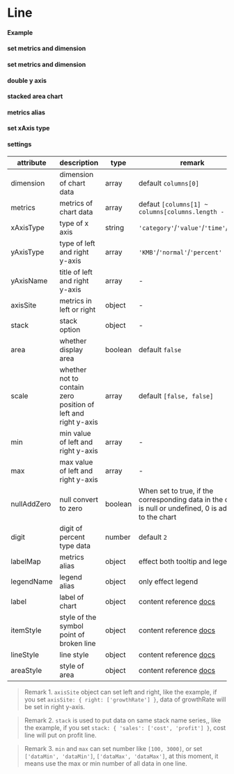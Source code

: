 # Line

#### Example

<vuep template="#simple-line"></vuep>

<script v-pre type="text/x-template" id="simple-line">
<template>
  <ve-line :data="chartData"></ve-line>
</template>

<script>
  export default {
    data () {
      return {
        chartData: {
          columns: ['date', 'cost', 'profit', 'growthRate', 'people'],
          rows: [
            { 'cost': 1523, 'date': '01/01', 'profit': 1523, 'growthRate': 0.12, 'people': 100 },
            { 'cost': 1223, 'date': '01/02', 'profit': 1523, 'growthRate': 0.345, 'people': 100 },
            { 'cost': 2123, 'date': '01/03', 'profit': 1523, 'growthRate': 0.7, 'people': 100 },
            { 'cost': 4123, 'date': '01/04', 'profit': 1523, 'growthRate': 0.31, 'people': 100 },
            { 'cost': 3123, 'date': '01/05', 'profit': 1523, 'growthRate': 0.12, 'people': 100 },
            { 'cost': 7123, 'date': '01/06', 'profit': 1523, 'growthRate': 0.65, 'people': 100 }
          ]
        }
      }
    }
  }
</script>
</script>

#### set metrics and dimension

<vuep template="#set-metrics-dimension"></vuep>

<script v-pre type="text/x-template" id="set-metrics-dimension">
<template>
  <ve-line :data="chartData" :settings="chartSettings"></ve-line>
</template>

<script>
  export default {
    data () {
      this.chartSettings = {
        metrics: ['cost', 'profit'],
        dimension: ['date']
      }
      return {
        chartData: {
          columns: ['date', 'cost', 'profit', 'growthRate', 'people'],
          rows: [
            { 'cost': 1523, 'date': '01/01', 'profit': 1523, 'growthRate': 0.12, 'people': 100 },
            { 'cost': 1223, 'date': '01/02', 'profit': 1523, 'growthRate': 0.345, 'people': 100 },
            { 'cost': 2123, 'date': '01/03', 'profit': 1523, 'growthRate': 0.7, 'people': 100 },
            { 'cost': 4123, 'date': '01/04', 'profit': 1523, 'growthRate': 0.31, 'people': 100 },
            { 'cost': 3123, 'date': '01/05', 'profit': 1523, 'growthRate': 0.12, 'people': 100 },
            { 'cost': 7123, 'date': '01/06', 'profit': 1523, 'growthRate': 0.65, 'people': 100 }
          ]
        }
      }
    }
  }
</script>
</script>

#### set metrics and dimension

<vuep template="#set-metrics-dimension"></vuep>

<script v-pre type="text/x-template" id="set-metrics-dimension">
<template>
  <ve-line :data="chartData" :settings="chartSettings"></ve-line>
</template>

<script>
  export default {
    data () {
      this.chartSettings = {
        metrics: ['cost', 'profit'],
        dimension: ['date']
      }
      return {
        chartData: {
          columns: ['date', 'cost', 'profit', 'growthRate', 'people'],
          rows: [
            { 'cost': 1523, 'date': '01/01', 'profit': 1523, 'growthRate': 0.12, 'people': 100 },
            { 'cost': 1223, 'date': '01/02', 'profit': 1523, 'growthRate': 0.345, 'people': 100 },
            { 'cost': 2123, 'date': '01/03', 'profit': 1523, 'growthRate': 0.7, 'people': 100 },
            { 'cost': 4123, 'date': '01/04', 'profit': 1523, 'growthRate': 0.31, 'people': 100 },
            { 'cost': 3123, 'date': '01/05', 'profit': 1523, 'growthRate': 0.12, 'people': 100 },
            { 'cost': 7123, 'date': '01/06', 'profit': 1523, 'growthRate': 0.65, 'people': 100 }
          ]
        }
      }
    }
  }
</script>
</script>

#### double y axis


<vuep template="#set-double-y-axis"></vuep>

<script v-pre type="text/x-template" id="set-double-y-axis">
<template>
  <ve-line :data="chartData" :settings="chartSettings"></ve-line>
</template>

<script>
  export default {
    data () {
      this.chartSettings = {
        axisSite: { right: ['growthRate'] },
        yAxisType: ['KMB', 'percent'],
        yAxisName: ['number', 'rate']
      }
      return {
        chartData: {
          columns: ['date', 'cost', 'profit', 'growthRate', 'people'],
          rows: [
            { 'date': '01/01', 'cost': 1523, 'profit': 1523, 'growthRate': 0.12, 'people': 100 },
            { 'date': '01/02', 'cost': 1223, 'profit': 1523, 'growthRate': 0.345, 'people': 100 },
            { 'date': '01/03', 'cost': 2123, 'profit': 1523, 'growthRate': 0.7, 'people': 100 },
            { 'date': '01/04', 'cost': 4123, 'profit': 1523, 'growthRate': 0.31, 'people': 100 },
            { 'date': '01/05', 'cost': 3123, 'profit': 1523, 'growthRate': 0.12, 'people': 100 },
            { 'date': '01/06', 'cost': 7123, 'profit': 1523, 'growthRate': 0.65, 'people': 100 }
          ]
        }
      }
    }
  }
</script>
</script>

#### stacked area chart

<vuep template="#stack-area"></vuep>

<script v-pre type="text/x-template" id="stack-area">
<template>
  <ve-line :data="chartData" :settings="chartSettings"></ve-line>
</template>

<script>
  export default {
    data () {
      this.chartSettings = {
        stack: { 'sell': ['cost', 'profit'] },
        area: true
      }
      return {
        chartData: {
          columns: ['date', 'cost', 'profit', 'growthRate', 'people'],
          rows: [
            { 'date': '01/01', 'cost': 1523, 'profit': 1523, 'growthRate': 0.12, 'people': 100 },
            { 'date': '01/02', 'cost': 1223, 'profit': 1523, 'growthRate': 0.345, 'people': 100 },
            { 'date': '01/03', 'cost': 2123, 'profit': 1523, 'growthRate': 0.7, 'people': 100 },
            { 'date': '01/04', 'cost': 4123, 'profit': 1523, 'growthRate': 0.31, 'people': 100 },
            { 'date': '01/05', 'cost': 3123, 'profit': 1523, 'growthRate': 0.12, 'people': 100 },
            { 'date': '01/06', 'cost': 7123, 'profit': 1523, 'growthRate': 0.65, 'people': 100 }
          ]
        }
      }
    }
  }
</script>
</script>

#### metrics alias

<vuep template="#metrics-name-map"></vuep>

<script v-pre type="text/x-template" id="metrics-name-map">
<template>
  <ve-line :data="chartData" :settings="chartSettings"></ve-line>
</template>

<script>
  export default {
    data () {
      this.chartSettings = {
        labelMap: {
          balance: 'b',
          age: 'a'
        }
      }
      return {
        chartData: {
          columns: ['date', 'balance', 'age'],
          rows: [
            { 'date': '01/01', 'balance': 123, 'age': 3 },
            { 'date': '01/02', 'balance': 1223, 'age': 6 },
            { 'date': '01/03', 'balance': 2123, 'age': 9 },
            { 'date': '01/04', 'balance': 4123, 'age': 12 },
            { 'date': '01/05', 'balance': 3123, 'age': 15 },
            { 'date': '01/06', 'balance': 7123, 'age': 20 }
          ]
        }
      }
    }
  }
</script>
</script>


#### set xAxis type

<vuep template="#xAxis-type-value"></vuep>

<script v-pre type="text/x-template" id="xAxis-type-value">
<template>
  <ve-line :data="chartData" :settings="chartSettings"></ve-line>
</template>

<script>
  export default {
    data () {
      this.chartSettings = {
        xAxisType: 'value'
      }
      return {
        chartData: {
          columns: ['num', 'balance'],
          rows: [
            { 'num': 1, 'balance': 123 },
            { 'num': 10, 'balance': 1223 },
            { 'num': 11, 'balance': 2123 },
            { 'num': 100, 'balance': 4123 },
            { 'num': 101, 'balance': 6123 },
            { 'num': 120, 'balance': 7123 }
          ]
        }
      }
    }
  }
</script>
</script>

#### settings

| attribute | description | type | remark |
| --- | --- | --- | --- |
| dimension | dimension of chart data | array | default `columns[0]` |
| metrics | metrics of chart data | array | defaut `[columns[1] ~ columns[columns.length - 1]]` |
| xAxisType | type of x axis | string | `'category'`/`'value'`/`'time'`/`'log'` |
| yAxisType | type of left and right y-axis | array |`'KMB'`/`'normal'`/`'percent'` |
| yAxisName | title of left and right y-axis | array | - |
| axisSite | metrics in left or right | object | - |
| stack | stack option | object | - |
| area | whether display area | boolean | default `false` |
| scale | whether not to contain zero position of left and right y-axis | array | default `[false, false]` |
| min | min value of left and right y-axis | array | - |
| max | max value of left and right y-axis | array | - |
| nullAddZero | null convert to zero | boolean | When set to true, if the corresponding data in the data is null or undefined, 0 is added to the chart|
| digit | digit of percent type data | number | default `2` |
| labelMap | metrics alias | object | effect both tooltip and legend |
| legendName | legend alias | object | only effect legend |
| label | label of chart | object | content reference [docs](https://ecomfe.github.io/echarts-doc/public/en/option.html#series-line.label) |
| itemStyle | style of the symbol point of broken line | object | content reference [docs](http://ecomfe.github.io/echarts-doc/public/en/option.html#series-line.itemStyle) |
| lineStyle | line style | object | content reference [docs](http://ecomfe.github.io/echarts-doc/public/en/option.html#series-line.lineStyle) |
| areaStyle | style of area | object | content reference [docs](http://ecomfe.github.io/echarts-doc/public/en/option.html#series-line.areaStyle) |

> Remark 1. `axisSite` object can set left and right, like the example, if you set `axisSite: { right: ['growthRate'] }`, data of growthRate will be set in right y-axis.

> Remark 2. `stack` is used to put data on same stack name series,, like the example, if you set `stack: { 'sales': ['cost', 'profit'] }`, cost line will put on profit line.

> Remark 3. `min` and `max` can set number like `[100, 3000]`, or set `['dataMin', 'dataMin']`, `['dataMax', 'dataMax']`, at this moment, it means use the max or min number of all data in one line.
